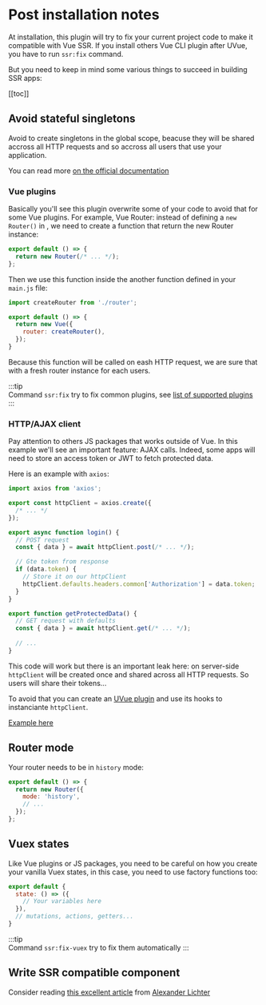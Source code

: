# Post installation notes


At installation, this plugin will try to fix your current project code to make it compatible
with Vue SSR. If you install others Vue CLI plugin after UVue, you have to run `ssr:fix` command.

But you need to keep in mind some various things to succeed in building SSR apps:

[[toc]]

## Avoid stateful singletons

Avoid to create singletons in the global scope, beacuse they will be shared accross all
HTTP requests and so accross all users that use your application.

You can read more [on the official documentation](https://ssr.vuejs.org/guide/structure.html#avoid-stateful-singletons)

### Vue plugins

Basically you'll see this plugin overwrite some of your code to avoid that for some Vue plugins.
For example, Vue Router: instead of defining a `new Router()` in , we need to create a function
that return the new Router instance:

```js
export default () => {
  return new Router(/* ... */);
};
```

Then we use this function inside the another function defined in your `main.js` file:

```js
import createRouter from './router';

export default () => {
  return new Vue({
    router: createRouter(),
  });
}
```

Because this function will be called on eash HTTP request, we are sure that with a fresh
router instance for each users.

:::tip  
Command `ssr:fix` try to fix common plugins, see [list of supported plugins]()
:::

### HTTP/AJAX client

Pay attention to others JS packages that works outside of Vue. In this example
we'll see an important feature: AJAX calls. Indeed, some apps will need to store 
an access token or JWT to fetch protected data.

Here is an example with `axios`:

```js
import axios from 'axios';

export const httpClient = axios.create({
  /* ... */
});

export async function login() {
  // POST request
  const { data } = await httpClient.post(/* ... */);

  // Gte token from response
  if (data.token) {
    // Store it on our httpClient
    httpClient.defaults.headers.common['Authorization'] = data.token;
  }
}

export function getProtectedData() {
  // GET request with defaults
  const { data } = await httpClient.get(/* ... */);
  
  // ...
}
```

This code will work but there is an important leak here: on server-side `httpClient`
will be created once and shared across all HTTP requests. So users will share their
tokens...

To avoid that you can create an [UVue plugin](/plugins/uvue.html#write-your-own-plugin)
and use its hooks to instanciante `httpClient`.

[Example here](https://github.com/universal-vue/examples/blob/master/src/plugins/httpClient.js)

## Router mode

Your router needs to be in `history` mode:

```js
export default () => {
  return new Router({
    mode: 'history',
    // ...
  });
};
```

## Vuex states

Like Vue plugins or JS packages, you need to be careful on how you create your
vanilla Vuex states, in this case, you need to use factory functions too:

```js
export default {
  state: () => ({
    // Your variables here
  }),
  // mutations, actions, getters...
}
```

:::tip  
Command `ssr:fix-vuex` try to fix them automatically
:::

## Write SSR compatible component

Consider reading [this excellent article](https://blog.lichter.io/posts/the-guide-to-write-universal-ssr-ready-vue-compon/) 
from [Alexander Lichter](https://thanks.lichter.io/)
